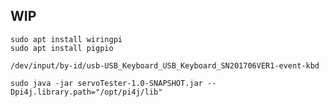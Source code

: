 ## WIP

```
sudo apt install wiringpi
sudo apt install pigpio
```

``` /dev/input/by-id/usb-USB_Keyboard_USB_Keyboard_SN201706VER1-event-kbd ```

```sudo java -jar servoTester-1.0-SNAPSHOT.jar --Dpi4j.library.path="/opt/pi4j/lib"```

